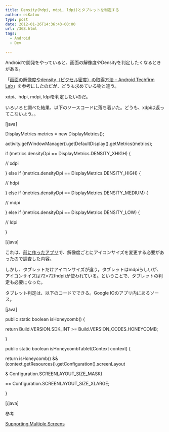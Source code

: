 ```yaml
---
title: Density(hdpi, mdpi, ldpi)とタブレットを判定する
author: eiKatou
type: post
date: 2012-01-26T14:36:43+00:00
url: /368.html
tags:
  - Android
  - Dev

---
```

Androidで開発をやっていると、画面の解像度やDensityを判定したくなるときがある。

「[画面の解像度やdensity（ピクセル密度）の取得方法 &#8211; Android Techfirm Lab][1]」を参考にしたのだが、どうも求めている物と違う。
  
xdpi、hdpi, mdpi, ldpiを判定したいのだ。

いろいろと調べた結果、以下のソースコードに落ち着いた。どうも、xdpiは返ってこないよう。。

[java]
  
DisplayMetrics metrics = new DisplayMetrics();
  
activity.getWindowManager().getDefaultDisplay().getMetrics(metrics);
  
if (metrics.densityDpi == DisplayMetrics.DENSITY_XHIGH) {
	  
// xdpi
  
} else if (metrics.densityDpi == DisplayMetrics.DENSITY_HIGH) {
	  
// hdpi
  
} else if (metrics.densityDpi == DisplayMetrics.DENSITY_MEDIUM) {
	  
// mdpi
  
} else if (metrics.densityDpi == DisplayMetrics.DENSITY_LOW) {
	  
// ldpi
  
}
  
[/java]

これは、[前に作ったアプリ][2]で、解像度ごとにアイコンサイズを変更する必要があったので調査した内容。
  
しかし、タブレットだけアイコンサイズが違う。タブレットはmdpiらしいが、アイコンサイズは72&#215;72(hdpi)が使われている。ということで、タブレットの判定も必要になった。

タブレット判定は、以下のコードでできる。Google IOのアプリ内にあるソース。

[java]
  
public static boolean isHoneycomb() {
      
return Build.VERSION.SDK\_INT >= Build.VERSION\_CODES.HONEYCOMB;
  
}

public static boolean isHoneycombTablet(Context context) {
      
return isHoneycomb() && (context.getResources().getConfiguration().screenLayout
              
& Configuration.SCREENLAYOUT\_SIZE\_MASK)
              
== Configuration.SCREENLAYOUT\_SIZE\_XLARGE;
  
}
  
[/java]

参考
  
[Supporting Multiple Screens][3]

 [1]: http://labs.techfirm.co.jp/android/m_yamada/1668
 [2]: https://market.android.com/details?id=net.eikatou.ibf
 [3]: http://developer.android.com/guide/practices/screens_support.html
